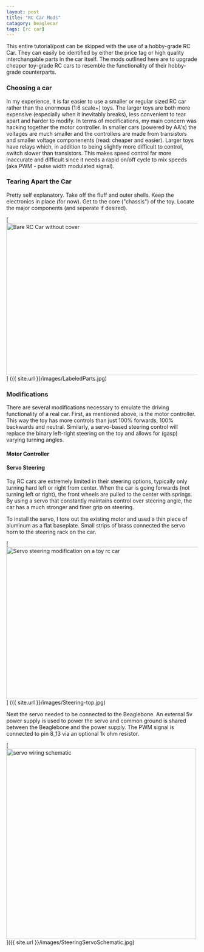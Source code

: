 ```yaml
---
layout: post
title: "RC Car Mods"
catagory: beaglecar
tags: [rc car]
---
```


This entire tutorial/post can be skipped with the use of a hobby-grade RC Car.
They can easily be identified by either the price tag or high quality
interchangable parts in the car itself. The mods outlined here are to upgrade
cheaper toy-grade RC cars to resemble the functionality of their hobby-grade
counterparts.

### Choosing a car

In my experience, it is far easier to use a smaller or regular sized RC car
rather than the enormous (1:6 scale+) toys. The larger toys are both more
expensive (especially when it inevitably breaks), less convenient to tear
apart and harder to modify. In terms of modifications, my main concern was
hacking together the motor controller. In smaller cars (powered by AA's)
the voltages are much smaller and the controllers are made from transistors
and smaller voltage componenents (read: cheaper and easier). Larger toys
have relays which, in addition to being slightly more difficult to control,
switch slower than transistors. This makes speed control far more
inaccurate and difficult since it needs a rapid on/off cycle to mix
speeds (aka PWM - pulse width modulated signal).

### Tearing Apart the Car

Pretty self explanatory. Take off the fluff and outer shells. Keep the
electronics in place (for now). Get to the core ("chassis") of the toy.
Locate the major components (and seperate if desired).

[<img src="{{ site.url }}/images/LabeledParts.jpg" alt="Bare RC Car without
cover" height="400" width="600">]
({{ site.url }}/images/LabeledParts.jpg)

### Modifications

There are several modifications necessary to emulate the driving functionality
of a real car. First, as mentioned above, is the motor controller. This way
the toy has more controls than just 100% forwards, 100% backwards and neutral.
Similarly, a servo-based steering control will replace the binary left-right
steering on the toy and allows for (gasp) varying turning angles.

#### Motor Controller

#### Servo Steering

Toy RC cars are extremely limited in their steering options, typically only
turning hard left or right from center. When the car is going forwards
(not turning left or right), the front wheels are pulled to the center with springs.
By using a servo that constantly maintains control over steering angle, the car
has a much stronger and finer grip on steering.

To install the servo, I tore out the existing motor and used a thin piece of
aluminum as a flat baseplate. Small strips of brass connected the servo horn
to the steering rack on the car.

[<img src="{{ site.url }}/images/Steering-top.jpg" alt="Servo steering
modification on a toy rc car" height="400" width="600">]
({{ site.url }}/images/Steering-top.jpg)

Next the servo needed to be connected to the Beaglebone. An external 5v power
supply is used to power the servo and common ground is shared between the
Beaglebone and the power supply. The PWM signal is connected to pin 8_13 via
an optional 1k ohm resistor.

[<img src="{{ site.url }}/images/SteeringServoSchematic.jpg" alt="servo wiring
schematic" height="500">]({{ site.url }}/images/SteeringServoSchematic.jpg)

